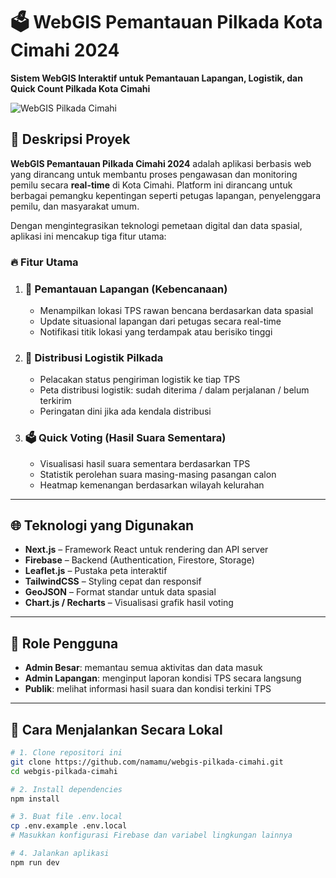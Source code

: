 # 🗳️ WebGIS Pemantauan Pilkada Kota Cimahi 2024

**Sistem WebGIS Interaktif untuk Pemantauan Lapangan, Logistik, dan Quick Count Pilkada Kota Cimahi**

![WebGIS Pilkada Cimahi](https://your-screenshot-or-logo-url.com) <!-- opsional gambar ilustrasi jika ada -->

## 📌 Deskripsi Proyek

**WebGIS Pemantauan Pilkada Cimahi 2024** adalah aplikasi berbasis web yang dirancang untuk membantu proses pengawasan dan monitoring pemilu secara **real-time** di Kota Cimahi. Platform ini dirancang untuk berbagai pemangku kepentingan seperti petugas lapangan, penyelenggara pemilu, dan masyarakat umum.

Dengan mengintegrasikan teknologi pemetaan digital dan data spasial, aplikasi ini mencakup tiga fitur utama:

### 🔥 Fitur Utama

1. ### 🧭 **Pemantauan Lapangan (Kebencanaan)**
   - Menampilkan lokasi TPS rawan bencana berdasarkan data spasial
   - Update situasional lapangan dari petugas secara real-time
   - Notifikasi titik lokasi yang terdampak atau berisiko tinggi

2. ### 🚚 **Distribusi Logistik Pilkada**
   - Pelacakan status pengiriman logistik ke tiap TPS
   - Peta distribusi logistik: sudah diterima / dalam perjalanan / belum terkirim
   - Peringatan dini jika ada kendala distribusi

3. ### 🗳️ **Quick Voting (Hasil Suara Sementara)**
   - Visualisasi hasil suara sementara berdasarkan TPS
   - Statistik perolehan suara masing-masing pasangan calon
   - Heatmap kemenangan berdasarkan wilayah kelurahan

---

## 🌐 Teknologi yang Digunakan

- **Next.js** – Framework React untuk rendering dan API server
- **Firebase** – Backend (Authentication, Firestore, Storage)
- **Leaflet.js** – Pustaka peta interaktif
- **TailwindCSS** – Styling cepat dan responsif
- **GeoJSON** – Format standar untuk data spasial
- **Chart.js / Recharts** – Visualisasi grafik hasil voting

---

## 🔐 Role Pengguna

- **Admin Besar**: memantau semua aktivitas dan data masuk
- **Admin Lapangan**: menginput laporan kondisi TPS secara langsung
- **Publik**: melihat informasi hasil suara dan kondisi terkini TPS

---

## 🚀 Cara Menjalankan Secara Lokal

```bash
# 1. Clone repositori ini
git clone https://github.com/namamu/webgis-pilkada-cimahi.git
cd webgis-pilkada-cimahi

# 2. Install dependencies
npm install

# 3. Buat file .env.local
cp .env.example .env.local
# Masukkan konfigurasi Firebase dan variabel lingkungan lainnya

# 4. Jalankan aplikasi
npm run dev
